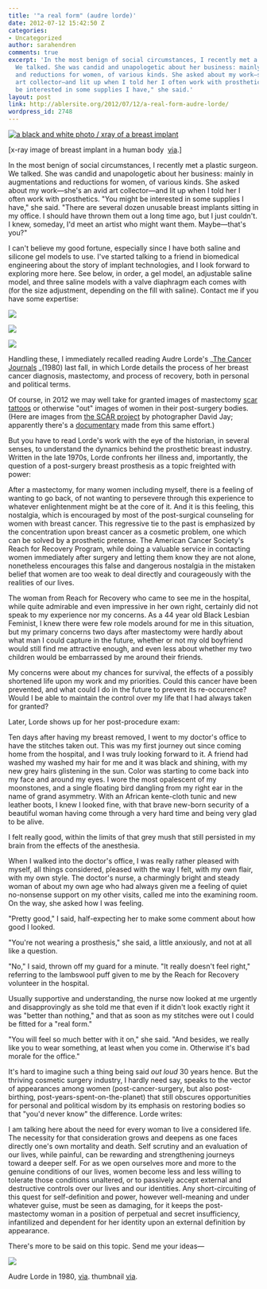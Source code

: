```yaml
---
title: '"a real form" (audre lorde)'
date: 2012-07-12 15:42:50 Z
categories:
- Uncategorized
author: sarahendren
comments: true
excerpt: 'In the most benign of social circumstances, I recently met a plastic surgeon.
  We talked. She was candid and unapologetic about her business: mainly in augmentations
  and reductions for women, of various kinds. She asked about my work—she''s an avid
  art collector—and lit up when I told her I often work with prosthetics. "You might
  be interested in some supplies I have," she said.'
layout: post
link: http://ablersite.org/2012/07/12/a-real-form-audre-lorde/
wordpress_id: 2748
---
```


[![a black and white photo / xray of a breast implant](http://ablersite.files.wordpress.com/2012/07/breast_implant_xray2.jpg?w=557)](http://ablersite.files.wordpress.com/2012/07/breast_implant_xray2.jpg)

[x-ray image of breast implant in a human body  [via](http://www.google.com/imgres?hl=en&client=firefox-a&hs=Q7D&sa=X&rls=org.mozilla:en-US:official&biw=1638&bih=957&tbs=isz:l&tbm=isch&prmd=imvns&tbnid=CbXDTfDVFMcv6M:&imgrefurl=http://www.ajronline.org/content/197/6/W1031/F32.expansion.html&docid=Wg5gklCc_DKXMM&imgurl=http://www.ajronline.org/content/197/6/W1031/F32.large.jpg&w=980&h=1800&ei=FwoTUOWmIeeE0QHfu4DwDA&zoom=1&iact=rc&dur=499&sig=100649654285995130329&page=2&tbnh=143&tbnw=80&start=49&ndsp=51&ved=1t:429,r:21,s:49,i:297&tx=12&ty=31).]

In the most benign of social circumstances, I recently met a plastic surgeon. We talked. She was candid and unapologetic about her business: mainly in augmentations and reductions for women, of various kinds. She asked about my work—she's an avid art collector—and lit up when I told her I often work with prosthetics. "You might be interested in some supplies I have," she said.<!-- more --> "There are several dozen unusable breast implants sitting in my office. I should have thrown them out a long time ago, but I just couldn't. I knew, someday, I'd meet an artist who might want them. Maybe—that's you?"

I can't believe my good fortune, especially since I have both saline and silicone gel models to use. I've started talking to a friend in biomedical engineering about the story of implant technologies, and I look forward to exploring more here. See below, in order, a gel model, an adjustable saline model, and three saline models with a valve diaphragm each comes with (for the size adjustment, depending on the fill with saline). Contact me if you have some expertise:

[![](http://ablersite.files.wordpress.com/2012/07/implant_gel_hand.jpg?w=768)](http://ablersite.files.wordpress.com/2012/07/implant_gel_hand.jpg)

[<!-- more -->
](http://www.ablersite.org/2012/07/a-real-form-audre-lorde/implant_saline_hand/)[![](http://ablersite.files.wordpress.com/2012/07/implant_saline_hand.jpg?w=768)](http://ablersite.files.wordpress.com/2012/07/implant_saline_hand.jpg)

[![](http://ablersite.files.wordpress.com/2012/07/implants_saline_3.jpg?w=1024)](http://ablersite.files.wordpress.com/2012/07/implants_saline_3.jpg)

Handling these, I immediately recalled reading Audre Lorde's _[The Cancer Journals](http://www.amazon.com/The-Cancer-Journals-Special-Edition/dp/1879960737/ref=sr_1_1?ie=UTF8&qid=1342103124&sr=8-1&keywords=cancer+journals) _(1980) last fall, in which Lorde details the process of her breast cancer diagnosis, mastectomy, and process of recovery, both in personal and political terms.

Of course, in 2012 we may well take for granted images of mastectomy [scar](http://jscms.jrn.columbia.edu/cns/2008-03-04/kersey-tattooingscars/story_syndication.html) [tattoos](http://www.uncletimtattoo.com/apps/photos/photo?photoid=55545132) or otherwise "out" images of women in their post-surgery bodies. (Here are images from [the SCAR project](http://www.popfoto.net/2011/03/23/qa-with-photographer-david-jay-of-the-scar-project/) by photographer David Jay; apparently there's a [documentary](http://en.wikipedia.org/wiki/Baring_It_All) made from this same effort.)

But you have to read Lorde's work with the eye of the historian, in several senses, to understand the dynamics behind the prosthetic breast industry. Written in the late 1970s, Lorde confronts her illness and, importantly, the question of a post-surgery breast prosthesis as a topic freighted with power:


After a mastectomy, for many women including myself, there is a feeling of wanting to go back, of not wanting to persevere through this experience to whatever enlightenment might be at the core of it. And it is this feeling, this nostalgia, which is encouraged by most of the post-surgical counseling for women with breast cancer. This regressive tie to the past is emphasized by the concentration upon breast cancer as a cosmetic problem, one which can be solved by a prosthetic pretense. The American Cancer Society's Reach for Recovery Program, while doing a valuable service in contacting women immediately after surgery and letting them know they are not alone, nonetheless encourages this false and dangerous nostalgia in the mistaken belief that women are too weak to deal directly and courageously with the realities of our lives.




The woman from Reach for Recovery who came to see me in the hospital, while quite admirable and even impressive in her own right, certainly did not speak to my experience nor my concerns. As a 44 year old Black Lesbian Feminist, I knew there were few role models around for me in this situation, but my primary concerns two days after mastectomy were hardly about what man I could capture in the future, whether or not my old boyfriend would still find me attractive enough, and even less about whether my two children would be embarrassed by me around their friends.




My concerns were about my chances for survival, the effects of a possibly shortened life upon my work and my priorities. Could this cancer have been prevented, and what could I do in the future to prevent its re-occurence? Would I be able to maintain the control over my life that I had always taken for granted?


Later, Lorde shows up for her post-procedure exam:


Ten days after having my breast removed, I went to my doctor's office to have the stitches taken out. This was my first journey out since coming home from the hospital, and I was truly looking forward to it. A friend had washed my washed my hair for me and it was black and shining, with my new grey hairs glistening in the sun. Color was starting to come back into my face and around my eyes. I wore the most opalescent of my moonstones, and a single floating bird dangling from my right ear in the name of grand asymmetry. With an African kente-cloth tunic and new leather boots, I knew I looked fine, with that brave new-born security of a beautiful woman having come through a very hard time and being very glad to be alive.




I felt really good, within the limits of that grey mush that still persisted in my brain from the effects of the anesthesia.




When I walked into the doctor's office, I was really rather pleased with myself, all things considered, pleased with the way I felt, with my own flair, with my own style. The doctor's nurse, a charmingly bright and steady woman of about my own age who had always given me a feeling of quiet no-nonsense support on my other visits, called me into the examining room. On the way, she asked how I was feeling.




"Pretty good," I said, half-expecting her to make some comment about how good I looked.




"You're not wearing a prosthesis," she said, a little anxiously, and not at all like a question.




"No," I said, thrown off my guard for a minute. "It really doesn't feel right," referring to the lambswool puff given to me by the Reach for Recovery volunteer in the hospital.




Usually supportive and understanding, the nurse now looked at me urgently and disapprovingly as she told me that even if it didn't look exactly right it was "better than nothing," and that as soon as my stitches were out I could be fitted for a "real form."




"You will feel so much better with it on," she said. "And besides, we really like you to wear something, at least when you come in. Otherwise it's bad morale for the office."


It's hard to imagine such a thing being said _out loud_ 30 years hence. But the thriving cosmetic surgery industry, I hardly need say, speaks to the vector of appearances among women (post-cancer-surgery, but also post-birthing, post-years-spent-on-the-planet) that still obscures opportunities for personal and political wisdom by its emphasis on restoring bodies so that "you'd never know" the difference. Lorde writes:


I am talking here about the need for every woman to live a considered life. The necessity for that consideration grows and deepens as one faces directly one's own mortality and death. Self scrutiny and an evaluation of our lives, while painful, can be rewarding and strengthening journeys toward a deeper self. For as we open ourselves more and more to the genuine conditions of our lives, women become less and less willing to tolerate those conditions unaltered, or to passively accept external and destructive controls over our lives and our identities. Any short-circuiting of this quest for self-definition and power, however well-meaning and under whatever guise, must be seen as damaging, for it keeps the post-mastectomy woman in a position of perpetual and secret insufficiency, infantilized and dependent for her identity upon an external definition by appearance.


There's more to be said on this topic. Send me your ideas—

[![](http://ablersite.files.wordpress.com/2012/07/audre_lorde.jpg)](http://ablersite.files.wordpress.com/2012/07/audre_lorde.jpg)

Audre Lorde in 1980, [via](http://it.wikipedia.org/wiki/File:Audre_Lorde.jpg). thumbnail [via](http://fellowshipofminds.wordpress.com/2010/02/04/jihadist-sex-bomb/).
